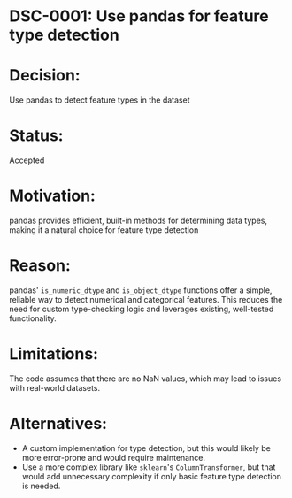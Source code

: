 # DSC-0001: Use pandas for feature type detection

# Decision: 
Use pandas to detect feature types in the dataset

# Status: 
Accepted

# Motivation: 
pandas provides efficient, built-in methods for determining data types, making it a natural choice for feature type detection

# Reason: 
pandas' `is_numeric_dtype` and `is_object_dtype` functions offer a simple, reliable way to detect numerical and categorical features. This reduces the need for custom type-checking logic and leverages existing, well-tested functionality.

# Limitations:
   The code assumes that there are no NaN values, which may lead to issues with real-world datasets.

# Alternatives:
   - A custom implementation for type detection, but this would likely be more error-prone and would require maintenance.
   - Use a more complex library like `sklearn`'s `ColumnTransformer`, but that would add unnecessary complexity if only basic feature type detection is needed.
